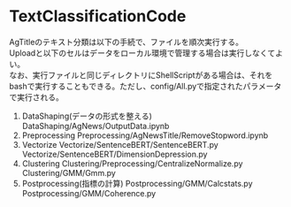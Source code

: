 # TextClassificationCode

AgTitleのテキスト分類は以下の手続で、ファイルを順次実行する。\
Uploadと以下のセルはデータをローカル環境で管理する場合は実行しなくてよい。\
なお、実行ファイルと同じディレクトリにShellScriptがある場合は、それをbashで実行することもできる。ただし、config/All.pyで指定されたパラメータで実行される。



1. DataShaping(データの形式を整える)
DataShaping/AgNews/OutputData.ipynb
2. Preprocessing
Preprocessing/AgNewsTitle/RemoveStopword.ipynb
3. Vectorize
Vectorize/SentenceBERT/SentenceBERT.py
Vectorize/SentenceBERT/DimensionDepression.py
4. Clustering
Clustering/Preprocessing/CentralizeNormalize.py
Clustering/GMM/Gmm.py
5. Postprocessing(指標の計算)
Postprocessing/GMM/Calcstats.py
Postprocessing/GMM/Coherence.py

